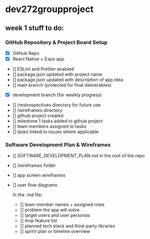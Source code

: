 # dev272groupproject

## week 1 stuff to do:

### GitHub Repository & Project Board Setup
- [x] GitHub Repo
- [x] React Native + Expo app
- [] ESLint and Prettier enabled
- [] package.json updated with project name
- [] package.json updated with description of app idea
- [] main branch (protected for final deliverables)
- [x] development branch (for weekly progress)
- [] /restrospectives directory for future use
- [] /wireframes directory
- [] github project created
- [] milestone 1 tasks added to github project
- [] team members assigned to tasks
- [] tasks linked to issues where applicable

### Software Development Plan & Wireframes
- [] SOFTWARE_DEVELOPMENT_PLAN.md in the root of the repo
- [] /wireframes folder
- [] app screen wireframes
- [] user flow diagrams

  In the .md file:
  - [] team member names + assigned roles
  - [] problem the app will solve
  - [] target users and user personas
  - [] mvp feature list
  - [] planned tech stack and third-party libraries
  - [] sprint plan or timeline overview
  
